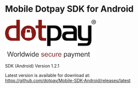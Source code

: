 
# Mobile Dotpay SDK for Android

![SDK logo](logo.png)


SDK (Android) Version 1.2.1

Latest version is available for download at:
https://github.com/dotpay/Mobile-SDK-Android/releases/latest